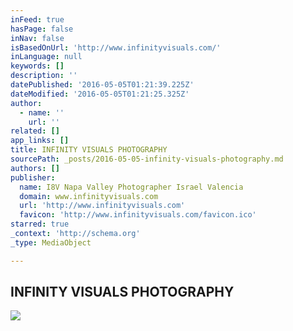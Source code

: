 ```yaml
---
inFeed: true
hasPage: false
inNav: false
isBasedOnUrl: 'http://www.infinityvisuals.com/'
inLanguage: null
keywords: []
description: ''
datePublished: '2016-05-05T01:21:39.225Z'
dateModified: '2016-05-05T01:21:25.325Z'
author:
  - name: ''
    url: ''
related: []
app_links: []
title: INFINITY VISUALS PHOTOGRAPHY
sourcePath: _posts/2016-05-05-infinity-visuals-photography.md
authors: []
publisher:
  name: I8V Napa Valley Photographer Israel Valencia
  domain: www.infinityvisuals.com
  url: 'http://www.infinityvisuals.com'
  favicon: 'http://www.infinityvisuals.com/favicon.ico'
starred: true
_context: 'http://schema.org'
_type: MediaObject

---
```

<article style=""><h1>INFINITY VISUALS PHOTOGRAPHY</h1><img src="https://s3-us-west-2.amazonaws.com/the-grid-img/p/4afad2f070dc78512ac30c2e83f15cce72dfa803.jpg" /></article>